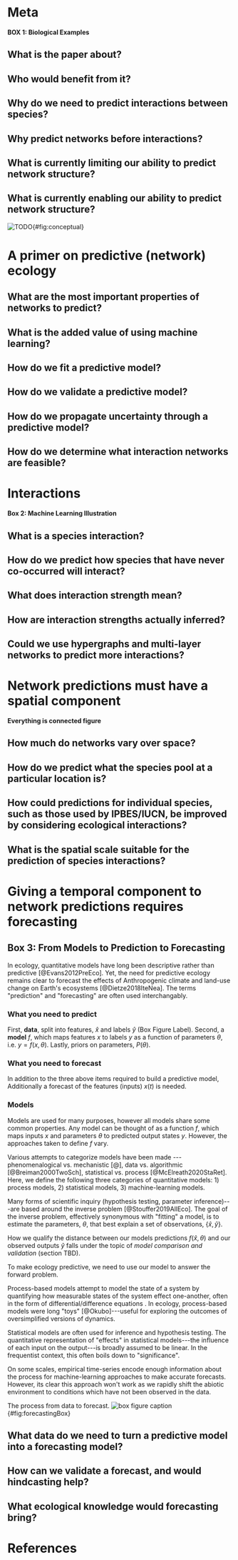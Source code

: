 # Meta

**BOX 1: Biological Examples**

## What is the paper about?

## Who would benefit from it?

## Why do we need to predict interactions between species?

## Why predict networks before interactions?

## What is currently limiting our ability to predict network structure?

## What is currently enabling our ability to predict network structure?

![TODO](figures/conceptual.png){#fig:conceptual}

# A primer on predictive (network) ecology

## What are the most important properties of networks to predict?

## What is the added value of using machine learning?

## How do we fit a predictive model?

## How do we validate a predictive model?

## How do we propagate uncertainty through a predictive model?

## How do we determine what interaction networks are feasible?

# Interactions

**Box 2: Machine Learning Illustration**

## What is a species interaction?

## How do we predict how species that have never co-occurred will interact?

## What does interaction strength mean?

## How are interaction strengths actually inferred?

## Could we use hypergraphs and multi-layer networks to predict more interactions?

# Network predictions must have a spatial component

**Everything is connected figure**

## How much do networks vary over space?

## How do we predict what the species pool at a particular location is?

## How could predictions for individual species, such as those used by IPBES/IUCN, be improved by considering ecological interactions?

## What is the spatial scale suitable for the prediction of species interactions?

# Giving a temporal component to network predictions requires forecasting

## Box 3: From Models to Prediction to Forecasting

In ecology, quantitative models have long been descriptive rather than predictive  [@Evans2012PreEco].
Yet, the need for predictive ecology remains clear to forecast the effects of Anthropogenic climate and land-use change on Earth's ecosystems [@Dietze2018IteNea].
The terms "prediction" and "forecasting" are often used interchangably.

### What you need to predict

First, **data**, split into features, $\hat{x}$ and labels $\hat{y}$ (Box Figure Label).
Second, a **model** $f$, which maps features $x$ to labels $y$ as a function of parameters $\theta$, i.e. $y = f(x, \theta)$.
Lastly, priors on parameters, $P(\theta)$.

### What you need to forecast

In addition to the three above items required to build a predictive model,
Additionally a forecast of the features (inputs) $x(t)$ is needed.

### Models
Models are used for many purposes, however all models share some common properties. Any model can be thought of as a function $f$, which maps inputs $x$ and parameters $\theta$ to predicted output states $y$. However, the approaches taken to define $f$ vary.

Various attempts to categorize models have been made --- phenomenalogical vs. mechanistic [@], data vs. algorithmic [@Breiman2000TwoSch], statistical vs. process [@McElreath2020StaRet].
Here, we define the following three categories of quantitative models: 1) process models, 2) statistical models, 3) machine-learning models.

Many forms of scientific inquiry (hypothesis testing, parameter inference)---are based around the inverse problem  [@Stouffer2019AllEco].
The goal of the inverse problem, effectively synonymous with "fitting" a model, is to estimate the parameters, $\theta$, that best explain a set of observations, $\{\hat{x}, \hat{y}\}$.

How we qualify the distance between our models predictions $f(\hat{x}, \theta)$ and our observed outputs $\hat{y}$ falls under the topic of _model comparison and validation_ (section TBD).

To make ecology predictive, we need to use our model to answer the forward problem.


Process-based models attempt to model the state of a system by quantifying how measurable states of the system effect one-another, often in the form of differential/difference equations . In ecology, process-based models were long "toys" [@Okubo]---useful for exploring the outcomes of oversimplified versions of dynamics.

Statistical models are often used for inference and hypothesis testing.
The quantitative representation of "effects" in statistical models---the influence of each input on the output---is broadly assumed to be linear.
In the frequentist context, this often boils down to "significance".


On some scales, empirical time-series encode enough information about
the process for machine-learning approaches to make accurate forecasts.
However, its clear this approach won't work as we rapidly shift the abiotic
environment to conditions which have not been observed in the data.

The process from data to forecast.
![box figure caption](figures/forecasting.png){#fig:forecastingBox}



## What data do we need to turn a predictive model into a forecasting model?

## How can we validate a forecast, and would hindcasting help?

## What ecological knowledge would forecasting bring?

# References
